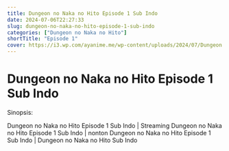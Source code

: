 ```yaml
---
title: Dungeon no Naka no Hito Episode 1 Sub Indo
date: 2024-07-06T22:27:33
slug: dungeon-no-naka-no-hito-episode-1-sub-indo
categories: ["Dungeon no Naka no Hito"]
shortTitle: "Episode 1"
cover: https://i3.wp.com/ayanime.me/wp-content/uploads/2024/07/Dungeon.no_.Naka_.no_.Hito_.full_.4204682.jpg
---
```


# Dungeon no Naka no Hito Episode 1 Sub Indo

<iframe-loader iframe-src1="https://play.ayanime.me/include/fluidplayer/fluidplayer.php?VideoSrc1=https%3A%2F%2Fdrive.google.com%2Ffile%2Fd%2F1Xvm06Az4480X7GHLkODs89VEmLIq4Fwm%2Fview%3Fusp%3Ddrive_link&VideoType1=video%2Fmp4&VideoQuality1=480p&VideoSrc2=https%3A%2F%2Fdrive.google.com%2Ffile%2Fd%2F1Nz3he8QcO3ezx49ldtd9Mib6suGqWElR%2Fview%3Fusp%3Ddrive_link&VideoType2=video%2Fmp4&VideoQuality2=720p&VideoSrc3=https%3A%2F%2Fdrive.google.com%2Ffile%2Fd%2F1RiA_9NpJPgrSwihHBcUkRbMU5fdkCVmy%2Fview%3Fusp%3Ddrive_link&VideoType3=video%2Fmp4&VideoQuality3=1080p&VideoSrc4=&VideoType4=&VideoQuality4=&VideoPoster=&VideoTrack1=&kind1=&srclang1=&label1=&default1=&VideoTrack2=&kind2=&srclang2=&label2=&default2=&player=fluid+player&server=Drive+API&api=&width=100%25&height=900px" iframe-src2="https://drive.google.com/file/d/1RiA_9NpJPgrSwihHBcUkRbMU5fdkCVmy/preview"></iframe-loader>

Sinopsis:
<p>Dungeon no Naka no Hito Episode 1 Sub Indo | Streaming Dungeon no Naka no Hito Episode 1 Sub Indo | nonton Dungeon no Naka no Hito Episode 1 Sub Indo | Dungeon no Naka no Hito Sub Indo</p>

